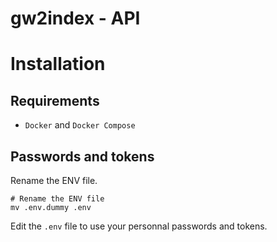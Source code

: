 gw2index - API
===

# Installation

## Requirements

 - `Docker` and `Docker Compose`

## Passwords and tokens

Rename the ENV file.

```Shell
# Rename the ENV file
mv .env.dummy .env
```

Edit the `.env` file to use your personnal passwords and tokens.